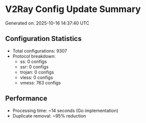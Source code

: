 # V2Ray Config Update Summary
Generated on: 2025-10-16 14:37:40 UTC

## Configuration Statistics
- Total configurations: 9307
- Protocol breakdown:
  - ss: 0 configs
  - ssr: 0 configs
  - trojan: 0 configs
  - vless: 0 configs
  - vmess: 763 configs

## Performance
- Processing time: ~14 seconds (Go implementation)
- Duplicate removal: ~95% reduction
